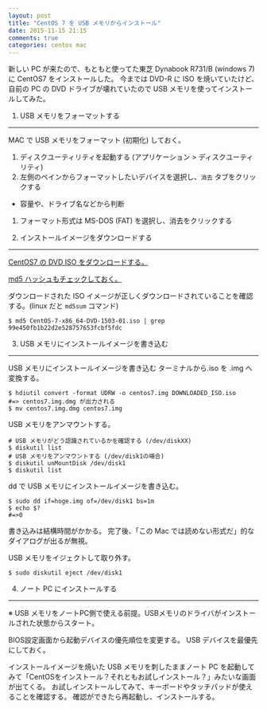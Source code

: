 ```yaml
---
layout: post
title: "CentOS 7 を USB メモリからインストール"
date: 2015-11-15 21:15
comments: true
categories: centos mac
---
```



新しい PC が来たので、もともと使ってた東芝 Dynabook R731/B (windows 7)に CentOS7 をインストールした。
今までは DVD-R に ISO を焼いていたけど、自前の PC の DVD ドライブが壊れていたので
USB メモリを使ってインストールしてみた。

<!-- more -->

1. USB メモリをフォーマットする
-------------------------------

MAC で USB メモリをフォーマット (初期化) しておく。

1. ディスクユーティリティを起動する (アプリケーション > ディスクユーティリティ)
1. 左側のペインからフォーマットしたいデバイスを選択し、`消去` タブをクリックする
  - 容量や、ドライブ名などから判断
1. フォーマット形式は MS-DOS (FAT) を選択し、消去をクリックする


2. インストールイメージをダウンロードする
-----------------------------------------

[CentOS7 の DVD ISO をダウンロードする。](https://www.centos.org/download/)

[md5 ハッシュもチェックしておく。](http://ftp.jaist.ac.jp/pub/Linux/CentOS/7/isos/x86_64/md5sum.txt)


ダウンロードされた ISO イメージが正しくダウンロードされていることを確認する。(linux だと `md5sum` コマンド)

```
$ md5 CentOS-7-x86_64-DVD-1503-01.iso | grep 99e450fb1b22d2e528757653fcbf5fdc
```


3. USB メモリにインストールイメージを書き込む
---------------------------------------------

USB メモリにインストールイメージを書き込む
ターミナルから.iso を .img へ変換する。

```
$ hdiutil convert -format UDRW -o centos7.img DOWNLOADED_ISO.iso
#=> centos7.img.dmg が出力される
$ mv centos7.img.dmg centos7.img
```

USB メモリをアンマウントする。

```
# USB メモリがどう認識されているかを確認する (/dev/diskXX)
$ diskutil list
# USB メモリをアンマウントする (/dev/disk1の場合)
$ diskutil unMountDisk /dev/disk1
$ diskutil list
```

dd で USB メモリにインストールイメージを書き込む。

```
$ sudo dd if=hoge.img of=/dev/disk1 bs=1m
$ echo $?
#=>0
```

書き込みは結構時間がかかる。
完了後、「この Mac では読めない形式だ」的なダイアログが出るが無視。

USB メモリをイジェクトして取り外す。

```
$ sudo diskutil eject /dev/disk1
```


4. ノート PC にインストールする
-------------------------------

※ USB メモリをノートPC側で使える前提。USBメモリのドライバがインストールされた状態からスタート。

BIOS設定画面から起動デバイスの優先順位を変更する。
USB デバイスを最優先にしておく。

インストールイメージを焼いた USB メモリを刺したままノート PC を起動してみて「CentOSをインストール？それともお試しインストール？」みたいな画面が出てくる。
お試しインストールしてみて、キーボードやタッチパッドが使えることを確認する。
確認ができたら再起動し、インストールする。


